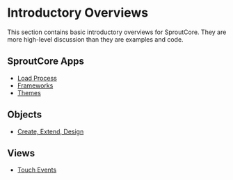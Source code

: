 Introductory Overviews
======================
This section contains basic introductory overviews for SproutCore.
They are more high-level discussion than they are examples and code.

SproutCore Apps
--------------------
- [Load Process](loading.html)
- [Frameworks](frameworks.html)
- [Themes](themes.html)

Objects
-------
- [Create, Extend, Design](objects/create-extend-design.html)

Views
-----
- [Touch Events](touch-events.html)